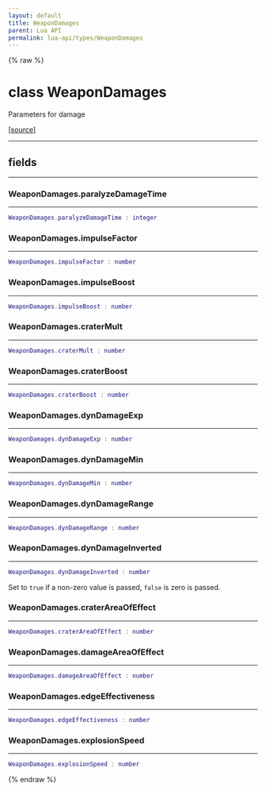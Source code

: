 ```yaml
---
layout: default
title: WeaponDamages
parent: Lua API
permalink: lua-api/types/WeaponDamages
---
```


{% raw %}

# class WeaponDamages





Parameters for damage

[<a href="https://github.com/beyond-all-reason/RecoilEngine/blob/b4d0041e4c68c34dace9abf492f9193d28ef5d7e/rts/Lua/LuaSyncedCtrl.cpp#L2413-L2430" target="_blank">source</a>]







---



## fields
---

### WeaponDamages.paralyzeDamageTime
---
```lua
WeaponDamages.paralyzeDamageTime : integer
```










### WeaponDamages.impulseFactor
---
```lua
WeaponDamages.impulseFactor : number
```










### WeaponDamages.impulseBoost
---
```lua
WeaponDamages.impulseBoost : number
```










### WeaponDamages.craterMult
---
```lua
WeaponDamages.craterMult : number
```










### WeaponDamages.craterBoost
---
```lua
WeaponDamages.craterBoost : number
```










### WeaponDamages.dynDamageExp
---
```lua
WeaponDamages.dynDamageExp : number
```










### WeaponDamages.dynDamageMin
---
```lua
WeaponDamages.dynDamageMin : number
```










### WeaponDamages.dynDamageRange
---
```lua
WeaponDamages.dynDamageRange : number
```










### WeaponDamages.dynDamageInverted
---
```lua
WeaponDamages.dynDamageInverted : number
```



Set to `true` if a non-zero value is passed, `false` is zero is passed.








### WeaponDamages.craterAreaOfEffect
---
```lua
WeaponDamages.craterAreaOfEffect : number
```










### WeaponDamages.damageAreaOfEffect
---
```lua
WeaponDamages.damageAreaOfEffect : number
```










### WeaponDamages.edgeEffectiveness
---
```lua
WeaponDamages.edgeEffectiveness : number
```










### WeaponDamages.explosionSpeed
---
```lua
WeaponDamages.explosionSpeed : number
```












{% endraw %}